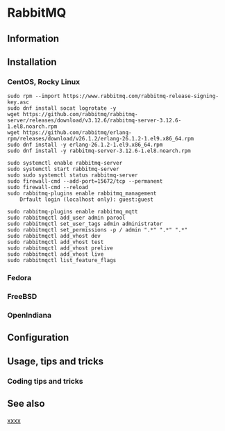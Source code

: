 # RabbitMQ

## Information

## Installation

### CentOS, Rocky Linux

	sudo rpm --import https://www.rabbitmq.com/rabbitmq-release-signing-key.asc
	sudo dnf install socat logrotate -y
	wget https://github.com/rabbitmq/rabbitmq-server/releases/download/v3.12.6/rabbitmq-server-3.12.6-1.el8.noarch.rpm
	wget https://github.com/rabbitmq/erlang-rpm/releases/download/v26.1.2/erlang-26.1.2-1.el9.x86_64.rpm
	sudo dnf install -y erlang-26.1.2-1.el9.x86_64.rpm
	sudo dnf install -y rabbitmq-server-3.12.6-1.el8.noarch.rpm

	sudo systemctl enable rabbitmq-server
	sudo systemctl start rabbitmq-server
	sudo sudo systemctl status rabbitmq-server
	sudo firewall-cmd --add-port=15672/tcp --permanent
	sudo firewall-cmd --reload
	sudo rabbitmq-plugins enable rabbitmq_management
		Drfault login (localhost only): guest:guest

    sudo rabbitmq-plugins enable rabbitmq_mqtt
    sudo rabbitmqctl add_user admin parool
    sudo rabbitmqctl set_user_tags admin administrator
    sudo rabbitmqctl set_permissions -p / admin ".*" ".*" ".*"
    sudo rabbitmqctl add_vhost dev
    sudo rabbitmqctl add_vhost test
    sudo rabbitmqctl add_vhost prelive
    sudo rabbitmqctl add_vhost live
    sudo rabbitmqctl list_feature_flags


### Fedora

### FreeBSD

### OpenIndiana

## Configuration

## Usage, tips and tricks

### Coding tips and tricks

## See also

[xxxx](http://yyyyy)

